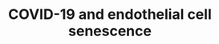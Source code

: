 ---
annotations:
- id: PW:0000895
  parent: signaling pathway
  type: Pathway Ontology
  value: type I interferon signaling pathway
- id: DOID:934
  parent: disease by infectious agent
  type: Disease Ontology
  value: viral infectious disease
- id: DOID:0080600
  parent: disease by infectious agent
  type: Disease Ontology
  value: COVID-19
- id: PW:0000003
  parent: signaling pathway
  type: Pathway Ontology
  value: signaling pathway
- id: DOID:2945
  parent: disease by infectious agent
  type: Disease Ontology
  value: severe acute respiratory syndrome
authors:
- LaureAlix
- Egonw
- Eweitz
- DeSl
- Jfigueirahasbun
communities:
- COVID19
description: GABA SARS-CoV-2
last-edited: 2022-12-10
organisms:
- Homo sapiens
redirect_from:
- /index.php/Pathway:WP5256
- /instance/WP5256
- /instance/WP5256_r124640
revision: r124640
schema-jsonld:
- '@context': https://schema.org/
  '@id': https://wikipathways.github.io/pathways/WP5256.html
  '@type': Dataset
  creator:
    '@type': Organization
    name: WikiPathways
  description: GABA SARS-CoV-2
  keywords:
  - ANO6
  - IL17A
  - IL17RA
  - IL17RC
  - TLR4
  - nsp4
  - orf3a
  - orf8
  license: CC0
  name: COVID-19 and endothelial cell senescence
seo: CreativeWork
title: COVID-19 and endothelial cell senescence
wpid: WP5256
---